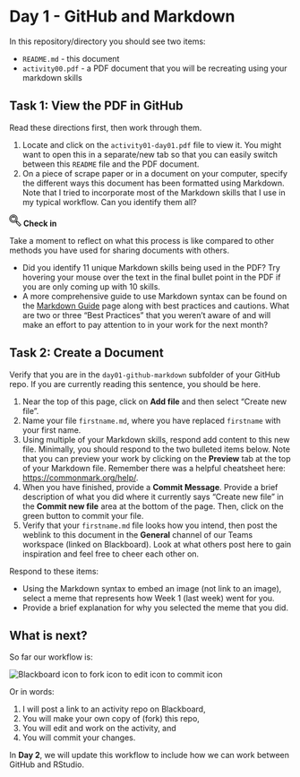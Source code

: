Day 1 - GitHub and Markdown
================

In this repository/directory you should see two items:

- `README.md` - this document
- `activity00.pdf` - a PDF document that you will be recreating using
  your markdown skills

## Task 1: View the PDF in GitHub

Read these directions first, then work through them.

1.  Locate and click on the `activity01-day01.pdf` file to view it. You
    might want to open this in a separate/new tab so that you can easily
    switch between this `README` file and the PDF document.
2.  On a piece of scrape paper or in a document on your computer,
    specify the different ways this document has been formatted using
    Markdown. Note that I tried to incorporate most of the Markdown
    skills that I use in my typical workflow. Can you identify them all?

![check-in](../README-img/noun-magnifying-glass.png) **Check in**

Take a moment to reflect on what this process is like compared to other
methods you have used for sharing documents with others.

- Did you identify 11 unique Markdown skills being used in the PDF? Try
  hovering your mouse over the text in the final bullet point in the PDF
  if you are only coming up with 10 skills.
- A more comprehensive guide to use Markdown syntax can be found on the
  [Markdown Guide](https://www.markdownguide.org/basic-syntax/) page
  along with best practices and cautions. What are two or three “Best
  Practices” that you weren’t aware of and will make an effort to pay
  attention to in your work for the next month?

## Task 2: Create a Document

Verify that you are in the `day01-github-markdown` subfolder of your
GitHub repo. If you are currently reading this sentence, you should be
here.

1.  Near the top of this page, click on **Add file** and then select
    “Create new file”.
2.  Name your file `firstname.md`, where you have replaced `firstname`
    with your first name.
3.  Using multiple of your Markdown skills, respond add content to this
    new file. Minimally, you should respond to the two bulleted items
    below. Note that you can preview your work by clicking on the
    **Preview** tab at the top of your Markdown file. Remember there was
    a helpful cheatsheet here: <https://commonmark.org/help/>.
4.  When you have finished, provide a **Commit Message**. Provide a
    brief description of what you did where it currently says “Create
    new file” in the **Commit new file** area at the bottom of the page.
    Then, click on the green button to commit your file.
5.  Verify that your `firstname.md` file looks how you intend, then post
    the weblink to this document in the **General** channel of our Teams
    workspace (linked on Blackboard). Look at what others post here to
    gain inspiration and feel free to cheer each other on.

Respond to these items:

- Using the Markdown syntax to embed an image (not link to an image),
  select a meme that represents how Week 1 (last week) went for you.
- Provide a brief explanation for why you selected the meme that you
  did.

## What is next?

So far our workflow is:

![Blackboard icon to fork icon to edit icon to commit
icon](../README-img/current-workflow.svg)

Or in words:

1.  I will post a link to an activity repo on Blackboard,
2.  You will make your own copy of (fork) this repo,
3.  You will edit and work on the activity, and
4.  You will commit your changes.

In **Day 2**, we will update this workflow to include how we can work
between GitHub and RStudio.
